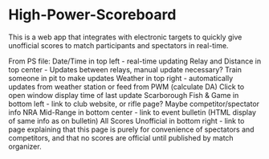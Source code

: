 # High-Power-Scoreboard

This is a web app that integrates with electronic targets to quickly give unofficial scores to match participants and spectators in real-time.

From PS file:
	Date/Time in top left - real-time updating
	Relay and Distance in top center - Updates between relays, manual update necessary? Train someone in pit to make updates
	Weather in top right - automatically updates from weather station or feed from PWM (calculate DA)
		Click to open window display time of last update
	Scarborough Fish & Game in bottom left - link to club website, or rifle page? Maybe competitor/spectator info
	NRA Mid-Range in bottom center - link to event bulletin (HTML display of same info as on bulletin)
	All Scores Unofficial in bottom right - link to page explaining that this page is purely for convenience of spectators and competitors, and that no scores are official until published by match organizer.